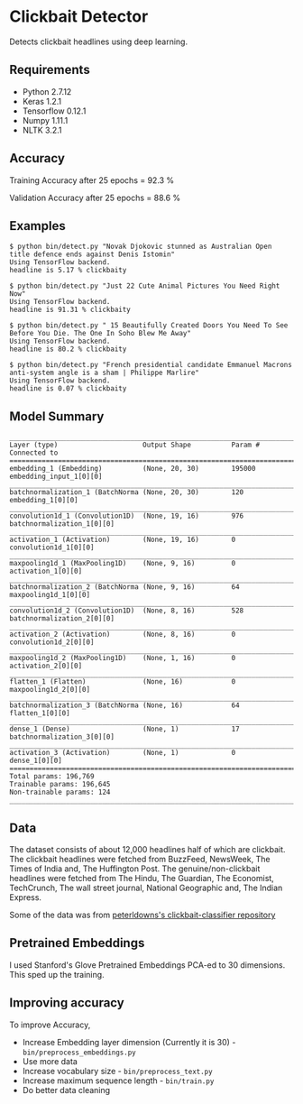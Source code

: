 # Clickbait Detector

Detects clickbait headlines using deep learning.

## Requirements
- Python 2.7.12
- Keras 1.2.1
- Tensorflow 0.12.1
- Numpy 1.11.1
- NLTK 3.2.1


## Accuracy
Training Accuracy after 25 epochs = 92.3 %

Validation Accuracy after 25 epochs = 88.6 %

## Examples

```
$ python bin/detect.py "Novak Djokovic stunned as Australian Open title defence ends against Denis Istomin"
Using TensorFlow backend.
headline is 5.17 % clickbaity
```

```
$ python bin/detect.py "Just 22 Cute Animal Pictures You Need Right Now"
Using TensorFlow backend.
headline is 91.31 % clickbaity
```

```
$ python bin/detect.py " 15 Beautifully Created Doors You Need To See Before You Die. The One In Soho Blew Me Away"
Using TensorFlow backend.
headline is 80.2 % clickbaity
```

```
$ python bin/detect.py "French presidential candidate Emmanuel Macrons anti-system angle is a sham | Philippe Marlire"
Using TensorFlow backend.
headline is 0.07 % clickbaity
```

## Model Summary
```
____________________________________________________________________________________________________
Layer (type)                     Output Shape          Param #     Connected to                     
====================================================================================================
embedding_1 (Embedding)          (None, 20, 30)        195000      embedding_input_1[0][0]          
____________________________________________________________________________________________________
batchnormalization_1 (BatchNorma (None, 20, 30)        120         embedding_1[0][0]                
____________________________________________________________________________________________________
convolution1d_1 (Convolution1D)  (None, 19, 16)        976         batchnormalization_1[0][0]       
____________________________________________________________________________________________________
activation_1 (Activation)        (None, 19, 16)        0           convolution1d_1[0][0]            
____________________________________________________________________________________________________
maxpooling1d_1 (MaxPooling1D)    (None, 9, 16)         0           activation_1[0][0]               
____________________________________________________________________________________________________
batchnormalization_2 (BatchNorma (None, 9, 16)         64          maxpooling1d_1[0][0]             
____________________________________________________________________________________________________
convolution1d_2 (Convolution1D)  (None, 8, 16)         528         batchnormalization_2[0][0]       
____________________________________________________________________________________________________
activation_2 (Activation)        (None, 8, 16)         0           convolution1d_2[0][0]            
____________________________________________________________________________________________________
maxpooling1d_2 (MaxPooling1D)    (None, 1, 16)         0           activation_2[0][0]               
____________________________________________________________________________________________________
flatten_1 (Flatten)              (None, 16)            0           maxpooling1d_2[0][0]             
____________________________________________________________________________________________________
batchnormalization_3 (BatchNorma (None, 16)            64          flatten_1[0][0]                  
____________________________________________________________________________________________________
dense_1 (Dense)                  (None, 1)             17          batchnormalization_3[0][0]       
____________________________________________________________________________________________________
activation_3 (Activation)        (None, 1)             0           dense_1[0][0]                    
====================================================================================================
Total params: 196,769
Trainable params: 196,645
Non-trainable params: 124
____________________________________________________________________________________________________
```


## Data
The dataset consists of about 12,000 headlines half of which are clickbait.
The clickbait headlines were fetched from BuzzFeed, NewsWeek, The Times of India and,
The Huffington Post.
The genuine/non-clickbait headlines were fetched from The Hindu, The Guardian, The Economist,
TechCrunch, The wall street journal, National Geographic and, The Indian Express.

Some of the data was from 
[peterldowns's clickbait-classifier repository](https://github.com/peterldowns/clickbait-classifier.git)


## Pretrained Embeddings
I used Stanford's Glove Pretrained Embeddings PCA-ed to 30 dimensions. This sped up the
training.


## Improving accuracy
To improve Accuracy, 
- Increase Embedding layer dimension (Currently it is 30) - `bin/preprocess_embeddings.py`
- Use more data
- Increase vocabulary size - `bin/preprocess_text.py`
- Increase maximum sequence length - `bin/train.py`
- Do better data cleaning
